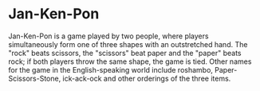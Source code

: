 Jan-Ken-Pon
=========

Jan-Ken-Pon is a game played by two people, where players simultaneously form one of three shapes with an outstretched hand. The "rock" beats scissors, the "scissors" beat paper and the "paper" beats rock; if both players throw the same shape, the game is tied. Other names for the game in the English-speaking world include roshambo, Paper-Scissors-Stone, ick-ack-ock and other orderings of the three items.
